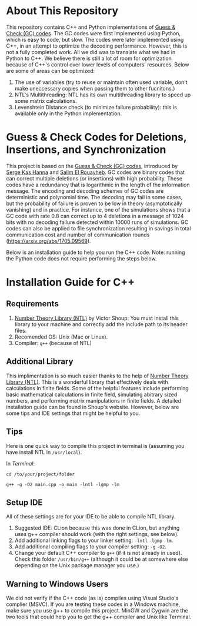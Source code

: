 # About This Repository
This repository contains C++ and Python implementations of [Guess & Check (GC) codes](https://arxiv.org/abs/1705.09569). The GC codes were first implemented using Python, which is easy to code, but slow. The codes were later implemented using C++, in an attempt to optimize the decoding performance. However, this is not a fully completed work. All we did was to translate what we had in Python to C++. We believe there is still a lot of room for optimization because of C++'s control over lower levels of computers' resources. Below are some of areas can be optimized:
1. The use of variables (try to reuse or maintain often used variable, don't make uneccessary copies when passing them to other fucnitons.)
2. NTL's Multithreading: NTL has its own multithreading library to speed up some matrix calculations.
3. Levenshtein Distance check (to minimize failure probability): this is available only in the Python implementation.

# Guess & Check Codes for Deletions, Insertions, and Synchronization
This project is based on the [Guess & Check (GC) codes](https://arxiv.org/abs/1705.09569), introduced by [Serge Kas Hanna](http://www.eden.rutgers.edu/~sk1976/) and [Salim El Rouayheb](http://eceweb1.rutgers.edu/csi/). GC codes are binary codes that can correct multiple deletions (or insertions) with high probability. These codes have a redundancy that is logarithmic in the length of the information message. The encoding and decoding schemes of GC codes are deterministic and polynomial time. The decoding may fail in some cases, but the probability of failure is proven to be low in theory (asymptotically vanishing) and in practice. For instance, one of the simulations shows that a GC code with rate 0.8 can correct up to 4 deletions in a message of 1024 bits with no decoding failure detected within 10000 runs of simulations. GC codes can also be applied to file synchronization resulting in savings in total communication cost and number of communication rounds (https://arxiv.org/abs/1705.09569).


Below is an installation guide to help you run the C++ code. Note: running the Python code does not require performing the steps below.
# Installation Guide for C++
## Requirements
1. [Number Theory Library (NTL)](http://www.shoup.net/ntl/) by Victor Shoup: You must install this library to your machine and correctly add the include path to its header files.
2. Recomended OS: Unix (Mac or Linux).
3. Compiler: `g++` (because of NTL)
## Additional Library
This implimentation is so much easier thanks to the help of [Number Theory Library (NTL)](http://www.shoup.net/ntl/).
This is a wonderful library that effectively deals with calculations in finite fields.
Some of the helpful features include performing basic mathematical calculations in finite field, simulating abitrary sized numbers, and performing matrix manipulations in finite fields. 
A detailed installation guide can be found in Shoup's website. However, below are some tips and IDE settings that might be helpful to you.
## Tips
Here is one quick way to compile this project in terminal is (assuming you have install NTL in `/usr/local`).

In *Terminal*:
```
cd /to/your/project/folder
```
```
g++ -g -O2 main.cpp -o main -lntl -lgmp -lm
```
## Setup IDE
All of these settings are for your IDE to be able to compile NTL library.
1. Suggested IDE: CLion because this was done in CLion, but anything uses g++ compiler should work (with the right settings, see below).
2. Add additional linking flags to your linker setting: `-lntl` `-lgmp` `-lm`.
3. Add additional compiling flags to your compiler setting: `-g` `-O2`.
4. Change your default C++ compiler to `g++` (if it is not already in used). Check this folder `/usr/bin/g++` (although it could be at somewhere else depending on the Unix package manager you use.)

## Warning to Windows Users
We did not verify if the C++ code (as is) compiles using Visual Studio's complier (MSVC). If you are testing these codes in a Windows machine, make sure you use g++ to compile this project. MinGW and Cygwin are the two tools that could help you to get the g++ compiler and Unix like Terminal.
